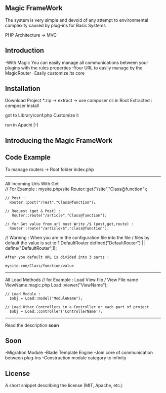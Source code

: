 ## Magic FrameWork

The system is very simple and devoid of any attempt to environmental complexity caused by plug-ins for Basic Systems

PHP Architecture -> MVC



## Introduction

-With Magic You can easily manage all communications between your plugins with the rules properties
-Your URL to easily manage by the MagicRouter
-Easily customize its core


## Installation

Download Project *.zip -> extract -> use composer cli in Root Extracted : composer install 

got to Library\conf.php    Customize it

run in Apachi |-)


## Introducing the Magic FrameWork
	
## Code Example

To manage routers -> Root folder  index.php

----------------------------------------------
All Incoming Urls With Get   
	// For Example : mysite.php/site
 	 Router::get("/site","Class@function");
	
	// Post :
	  Router::post("/Test","Class@function");
	
	// Request (get & Post) : 
	   Router::route("/article","Class@function");

	// for Get value from url must Write /$ (post,get,route) : 
	  Router::route("/article/$","class@function"); 

// Warning : When you are in the configuration file into the file / files by default the value is set to 1 DefaultRouter
	 defined("DefaultRouter")
            || define("DefaultRouter",1);

	After you default URL is divided into 3 parts : 

	mysite.com/Class/function/value
----------------------------------------------
All Load Methods
	// for Example : Load View file / View File name   ViewName.magic.php
	  Load::viewer("ViewName"); 
	
	// Load Module : 
	  $obj = Load::model("ModuleName");
	
	// Load Other Controllers in a Controller or each part of project
	  $obj = Load::controller('ControllerName'); 
----------------------------------------------

Read the description **soon**


## Soon

-Migration Module
-Blade Template Engine
-Join core of communication between plug-ins
-Construction module category to infinity


## License

A short snippet describing the license (MIT, Apache, etc.)
